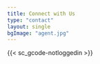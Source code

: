 ```yaml
---
title: Connect with Us
type: "contact"
layout: single
bgImage: "agent.jpg"
---
```

{{< sc_gcode-notloggedin >}}

